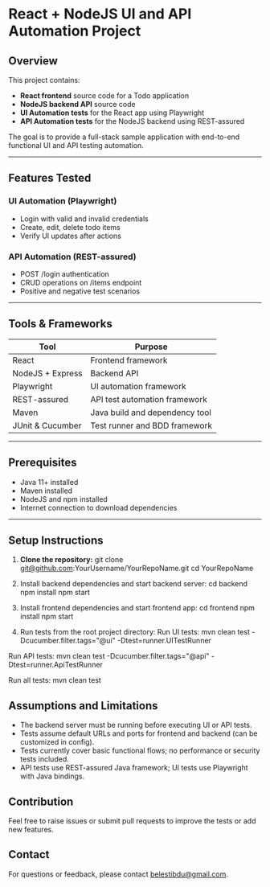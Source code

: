 # React + NodeJS UI and API Automation Project

## Overview

This project contains:

- **React frontend** source code for a Todo application  
- **NodeJS backend API** source code  
- **UI Automation tests** for the React app using Playwright  
- **API Automation tests** for the NodeJS backend using REST-assured  

The goal is to provide a full-stack sample application with end-to-end functional UI and API testing automation.

---

## Features Tested

### UI Automation (Playwright)

- Login with valid and invalid credentials  
- Create, edit, delete todo items  
- Verify UI updates after actions  

### API Automation (REST-assured)

- POST /login authentication  
- CRUD operations on /items endpoint  
- Positive and negative test scenarios  

---

## Tools & Frameworks

| Tool               | Purpose                         |
|--------------------|---------------------------------|
| React              | Frontend framework              |
| NodeJS + Express   | Backend API                     |
| Playwright         | UI automation framework         |
| REST-assured       | API test automation framework   |
| Maven              | Java build and dependency tool  |
| JUnit & Cucumber   | Test runner and BDD framework   |

---

## Prerequisites

- Java 11+ installed  
- Maven installed  
- NodeJS and npm installed  
- Internet connection to download dependencies  

---

## Setup Instructions

1. **Clone the repository:**
   git clone git@github.com:YourUsername/YourRepoName.git
   cd YourRepoName

2. Install backend dependencies and start backend server:
cd backend
npm install
npm start

3. Install frontend dependencies and start frontend app:
cd frontend
npm install
npm start

4. Run tests from the root project directory:
Run UI tests:
mvn clean test -Dcucumber.filter.tags="@ui" -Dtest=runner.UITestRunner

Run API tests:
mvn clean test -Dcucumber.filter.tags="@api" -Dtest=runner.ApiTestRunner

Run all tests:
mvn clean test

## Assumptions and Limitations
- The backend server must be running before executing UI or API tests.
- Tests assume default URLs and ports for frontend and backend (can be customized in config).
- Tests currently cover basic functional flows; no performance or security tests included.
- API tests use REST-assured Java framework; UI tests use Playwright with Java bindings.

## Contribution
Feel free to raise issues or submit pull requests to improve the tests or add new features.

## Contact
For questions or feedback, please contact belestibdu@gmail.com.
